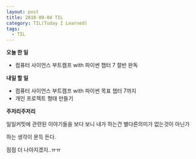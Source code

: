```yaml
---
layout: post
title: 2018-09-04 TIL
category: TIL(Today I Learned)
tags:
  - TIL
---
```




**오늘 한 일**

- 컴퓨터 사이언스 부트캠프 with 파이썬 챕터 7 절반 완독



**내일 할 일**

- 컴퓨터 사이언스 부트캠프 with 파이썬 목표 챕터 7까지
- 개인 프로젝트 형태 만들기



**주저리주저리**

일일커밋에 관련된 이야기들을 보다 보니 내가 하는건 별다른의미가 없는것이 아닌가

하는 생각이 문득 든다.

점점 더 나아지겠지..ㅠㅠ


